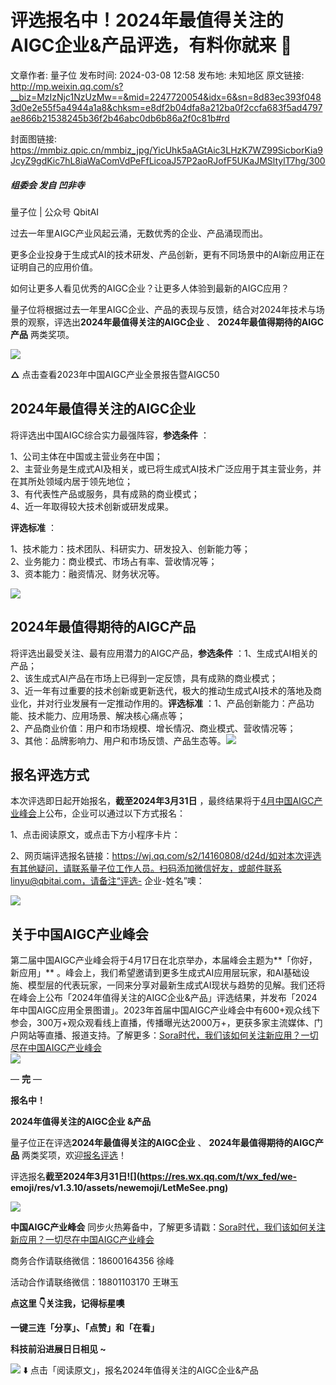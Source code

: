 # 评选报名中！2024年最值得关注的AIGC企业&产品评选，有料你就来 🥇

文章作者: 量子位
发布时间: 2024-03-08 12:58
发布地: 未知地区
原文链接: http://mp.weixin.qq.com/s?__biz=MzIzNjc1NzUzMw==&mid=2247720054&idx=6&sn=8d83ec393f0483d0e2e55f5a4944a1a8&chksm=e8df2b04dfa8a212ba0f2ccfa683f5ad4797ae866b21538245b36f2b46abc0db6b86a2f0c81b#rd

封面图链接: https://mmbiz.qpic.cn/mmbiz_jpg/YicUhk5aAGtAic3LHzK7WZ99SicborKia9JcyZ9gdKic7hL8iaWaComVdPeFfLicoaJ57P2aoRJofF5UKaJMSltylT7hg/300

##### 组委会 发自 凹非寺  
量子位 | 公众号 QbitAI

过去一年里AIGC产业风起云涌，无数优秀的企业、产品涌现而出。

更多企业投身于生成式AI的技术研发、产品创新，更有不同场景中的AI新应用正在证明自己的应用价值。

如何让更多人看见优秀的AIGC企业？让更多人体验到最新的AIGC应用？  

量子位将根据过去一年里AIGC企业、产品的表现与反馈，结合对2024年技术与场景的观察，评选出**2024年最值得关注的AIGC企业** 、
**2024年最值得期待的AIGC产品** 两类奖项。

[![](https://mmbiz.qpic.cn/mmbiz_jpg/YicUhk5aAGtD0R2qpPBPlib3FSM6C4uAZoXEDP3uYRgRI6ykC9rkHQlp4BxyUk0Xvz53ia5elictVXNcolZ8J2qiccQ/640?wx_fmt=jpeg&from=appmsg)](http://mp.weixin.qq.com/s?__biz=MzIzNjc1NzUzMw==&mid=2247671252&idx=2&sn=3661fcd6bd07e3c79a7d075b0a918eb5&chksm=e8deeaa6dfa963b041320ac327187f25973186d6d556eea59246beac29e9c33104c0f07f8607&scene=21#wechat_redirect)

**△** 点击查看2023年中国AIGC产业全景报告暨AIGC50

## 2024年最值得关注的AIGC企业

将评选出中国AIGC综合实力最强阵容，**参选条件** ：  

1、公司主体在中国或主营业务在中国；  
2、主营业务是生成式AI及相关，或已将生成式AI技术广泛应用于其主营业务，并在其所处领域内居于领先地位；  
3、有代表性产品或服务，具有成熟的商业模式；  
4、近一年取得较大技术创新或研发成果。

**评选标准** ：

1、技术能力：技术团队、科研实力、研发投入、创新能力等；  
2、业务能力：商业模式、市场占有率、营收情况等；  
3、资本能力：融资情况、财务状况等。

[![](https://mmbiz.qpic.cn/mmbiz_png/YicUhk5aAGtAic3LHzK7WZ99SicborKia9JcpTapE8iaCxzib7TpOnTpOwOliavRAYpSHPWPXJdiccpYicHlQJhAalxvpeA/640?wx_fmt=png)]()

## 2024年最值得期待的AIGC产品

将评选出最受关注、最有应用潜力的AIGC产品，**参选条件** ：1、生成式AI相关的产品；  
2、该生成式AI产品在市场上已得到一定反馈，具有成熟的商业模式；  
3、近一年有过重要的技术创新或更新迭代，极大的推动生成式AI技术的落地及商业化，并对行业发展有一定推动作用的。**评选标准**
：1、产品创新能力：产品功能、技术能力、应用场景、解决核心痛点等；  
2、产品商业价值：用户和市场规模、增长情况、商业模式、营收情况等；  
3、其他：品牌影响力、用户和市场反馈、产品生态等。[![](https://mmbiz.qpic.cn/mmbiz_png/YicUhk5aAGtAic3LHzK7WZ99SicborKia9JcmMNc0b8p2fP31ic6cV0Hu9Biaaic5D2tiacdhGcWztfiamjqCIAlPOWKgcw/640?wx_fmt=png)]()

## 报名评选方式

本次评选即日起开始报名，**截至2024年3月31日**
，最终结果将于[4月中国AIGC产业峰会](http://mp.weixin.qq.com/s?__biz=MzIzNjc1NzUzMw==&mid=2247718372&idx=3&sn=b89d20b431d783c185143da7c8948372&chksm=e8df2296dfa8ab8021659abb68c594c4ebe5b2907d12777771057499c61143c2cdaa8b3269b3&scene=21#wechat_redirect)上公布，企业可以通过以下方式报名：

1、点击阅读原文，或点击下方小程序卡片：

2、网页端评选报名链接：https://wj.qq.com/s2/14160808/d24d/如对本次评选有其他疑问，请联系量子位工作人员。扫码添加微信好友，或邮件联系linyu@qbitai.com，请备注“评选-
企业-姓名”噢：

![](https://mmbiz.qpic.cn/mmbiz_jpg/YicUhk5aAGtAWpxicYZhmXMZ1N4p7LaZ1KEhJ65y62rdq01rDDgCWfTiacUyHILnXN0EI5jY6EWPAp2aZqLz8qmaQ/640?wx_fmt=jpeg&wxfrom=5&wx_lazy=1&wx_co=1)

## 关于中国AIGC产业峰会

第二届中国AIGC产业峰会将于4月17日在北京举办，本届峰会主题为**「你好，新应用」**
。峰会上，我们希望邀请到更多生成式AI应用层玩家，和AI基础设施、模型层的代表玩家，一同来分享对最新生成式AI现状与趋势的见解。我们还将在峰会上公布「2024年值得关注的AIGC企业&产品」评选结果，并发布「2024年中国AIGC应用全景图谱」。2023年首届中国AIGC产业峰会中有600+观众线下参会，300万+观众观看线上直播，传播曝光达2000万+，更获多家主流媒体、门户网站等直播、报道支持。了解更多：[Sora时代，我们该如何关注新应用？一切尽在中国AIGC产业峰会](http://mp.weixin.qq.com/s?__biz=MzIzNjc1NzUzMw==&mid=2247718372&idx=3&sn=b89d20b431d783c185143da7c8948372&chksm=e8df2296dfa8ab8021659abb68c594c4ebe5b2907d12777771057499c61143c2cdaa8b3269b3&scene=21#wechat_redirect)  
[![](https://mmbiz.qpic.cn/mmbiz_jpg/YicUhk5aAGtAic3LHzK7WZ99SicborKia9JcdseCGw3lCMz2DBA8ndGqZ0Nbic1amdAI6NKyEibJkFFsXwaOWPAibjWeQ/640?wx_fmt=jpeg&from=appmsg)](http://mp.weixin.qq.com/s?__biz=MzIzNjc1NzUzMw==&mid=2247718372&idx=3&sn=b89d20b431d783c185143da7c8948372&chksm=e8df2296dfa8ab8021659abb68c594c4ebe5b2907d12777771057499c61143c2cdaa8b3269b3&scene=21#wechat_redirect)

— **完** —

**报名中！**

**2024年值得关注的AIGC企业 &产品**

量子位正在评选**2024年最值得关注的AIGC企业** 、 **2024年最值得期待的AIGC产品** 两类奖项，欢迎[报名评选]()！

评选报名**截至2024年3月31日![](https://res.wx.qq.com/t/wx_fed/we-
emoji/res/v1.3.10/assets/newemoji/LetMeSee.png)**

![](https://mmbiz.qpic.cn/mmbiz_png/YicUhk5aAGtC7IzBlicP1jwLsfiaw2A2ibBoWRgd47kXexFUOSSzXn5f9fDcza39rny2BgqyDQkDrSoLCDh3Ag7XwA/640?wx_fmt=png&from=appmsg)

**中国AIGC产业峰会**
同步火热筹备中，了解更多请戳：[Sora时代，我们该如何关注新应用？一切尽在中国AIGC产业峰会](http://mp.weixin.qq.com/s?__biz=MzIzNjc1NzUzMw==&mid=2247718372&idx=3&sn=b89d20b431d783c185143da7c8948372&chksm=e8df2296dfa8ab8021659abb68c594c4ebe5b2907d12777771057499c61143c2cdaa8b3269b3&scene=21#wechat_redirect)

商务合作请联络微信：18600164356 徐峰  

活动合作请联络微信：18801103170 王琳玉

  

**点这里 👇关注我，记得标星噢**

**一键三连「分享」、「点赞」和「在看」**

**科技前沿进展日日相见 ~**

![](https://mmbiz.qpic.cn/mmbiz_svg/g9RQicMD01M0tYoRQT2cMQRmPS5ZDyrrfzeksiay90KaDzlGBH61icqHxmgFKfvfXtVuwTHV740CDLAaXU1LIfZyoJEpYKcRIiaE/640?wx_fmt=svg)
⬇️ 点击「阅读原文」，报名2024年值得关注的AIGC企业&产品

